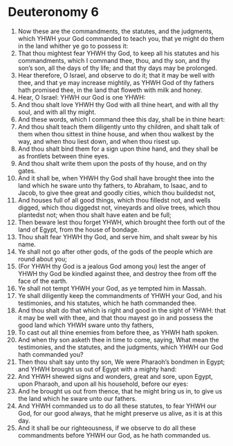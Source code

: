 ﻿# Deuteronomy  6
1. Now these are the commandments, the statutes, and the judgments, which YHWH your God commanded to teach you, that ye might do them in the land whither ye go to possess it: 
2. That thou mightest fear YHWH thy God, to keep all his statutes and his commandments, which I command thee, thou, and thy son, and thy son’s son, all the days of thy life; and that thy days may be prolonged. 
3.  Hear therefore, O Israel, and observe to do it; that it may be well with thee, and that ye may increase mightily, as YHWH God of thy fathers hath promised thee, in the land that floweth with milk and honey. 
4. Hear, O Israel: YHWH our God is one YHWH: 
5. And thou shalt love YHWH thy God with all thine heart, and with all thy soul, and with all thy might. 
6. And these words, which I command thee this day, shall be in thine heart: 
7. And thou shalt teach them diligently unto thy children, and shalt talk of them when thou sittest in thine house, and when thou walkest by the way, and when thou liest down, and when thou risest up. 
8. And thou shalt bind them for a sign upon thine hand, and they shall be as frontlets between thine eyes. 
9. And thou shalt write them upon the posts of thy house, and on thy gates. 
10. And it shall be, when YHWH thy God shall have brought thee into the land which he sware unto thy fathers, to Abraham, to Isaac, and to Jacob, to give thee great and goodly cities, which thou buildedst not, 
11. And houses full of all good things, which thou filledst not, and wells digged, which thou diggedst not, vineyards and olive trees, which thou plantedst not; when thou shalt have eaten and be full; 
12. Then beware lest thou forget YHWH, which brought thee forth out of the land of Egypt, from the house of bondage. 
13. Thou shalt fear YHWH thy God, and serve him, and shalt swear by his name. 
14. Ye shall not go after other gods, of the gods of the people which are round about you; 
15. (For YHWH thy God is a jealous God among you) lest the anger of YHWH thy God be kindled against thee, and destroy thee from off the face of the earth. 
16.  Ye shall not tempt YHWH your God, as ye tempted him in Massah. 
17. Ye shall diligently keep the commandments of YHWH your God, and his testimonies, and his statutes, which he hath commanded thee. 
18. And thou shalt do that which is right and good in the sight of YHWH: that it may be well with thee, and that thou mayest go in and possess the good land which YHWH sware unto thy fathers, 
19. To cast out all thine enemies from before thee, as YHWH hath spoken. 
20. And when thy son asketh thee in time to come, saying, What mean the testimonies, and the statutes, and the judgments, which YHWH our God hath commanded you? 
21. Then thou shalt say unto thy son, We were Pharaoh’s bondmen in Egypt; and YHWH brought us out of Egypt with a mighty hand: 
22. And YHWH shewed signs and wonders, great and sore, upon Egypt, upon Pharaoh, and upon all his household, before our eyes: 
23. And he brought us out from thence, that he might bring us in, to give us the land which he sware unto our fathers. 
24. And YHWH commanded us to do all these statutes, to fear YHWH our God, for our good always, that he might preserve us alive, as it is at this day. 
25. And it shall be our righteousness, if we observe to do all these commandments before YHWH our God, as he hath commanded us. 
